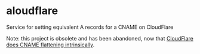# aloudflare

Service for setting equivalent A records for a CNAME on CloudFlare

Note: this project is obsolete and has been abandoned, now that
[CloudFlare does CNAME flattening intrinsically][1].

[1]: http://blog.cloudflare.com/introducing-cname-flattening-rfc-compliant-cnames-at-a-domains-root
